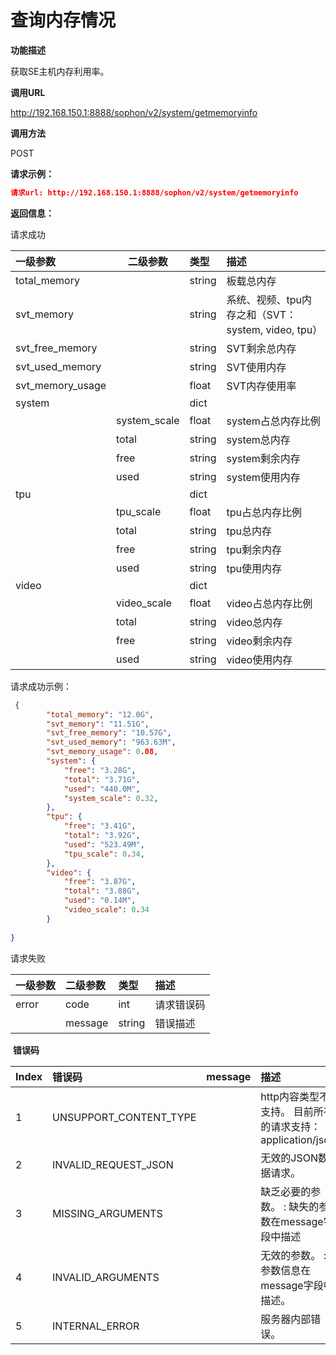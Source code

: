 # 查询内存情况 #

**功能描述**

获取SE主机内存利用率。

**调用URL**

http://192.168.150.1:8888/sophon/v2/system/getmemoryinfo

**调用方法**

POST

**请求示例：**

```json
请求url: http://192.168.150.1:8888/sophon/v2/system/getmemoryinfo
```

**返回信息：**

请求成功

| 一级参数         | 二级参数     | 类型   | 描述                                               |
| :--------------- | ------------ | :----- | :------------------------------------------------- |
| total_memory     |              | string | 板载总内存                                         |
| svt_memory       |              | string | 系统、视频、tpu内存之和（SVT：system, video, tpu） |
| svt_free_memory  |              | string | SVT剩余总内存                                      |
| svt_used_memory  |              | string | SVT使用内存                                        |
| svt_memory_usage |              | float  | SVT内存使用率                                      |
| system           |              | dict   |                                                    |
|                  | system_scale | float  | system占总内存比例                                 |
|                  | total        | string | system总内存                                       |
|                  | free         | string | system剩余内存                                     |
|                  | used         | string | system使用内存                                     |
| tpu              |              | dict   |                                                    |
|                  | tpu_scale    | float  | tpu占总内存比例                                    |
|                  | total        | string | tpu总内存                                          |
|                  | free         | string | tpu剩余内存                                        |
|                  | used         | string | tpu使用内存                                        |
| video            |              | dict   |                                                    |
|                  | video_scale  | float  | video占总内存比例                                  |
|                  | total        | string | video总内存                                        |
|                  | free         | string | video剩余内存                                      |
|                  | used         | string | video使用内存                                      |
请求成功示例：

```json
 {
        "total_memory": "12.0G",
     	"svt_memory": "11.51G",
        "svt_free_memory": "10.57G",
        "svt_used_memory": "963.63M",
        "svt_memory_usage": 0.08,
        "system": {
            "free": "3.28G",
            "total": "3.71G",
            "used": "440.0M",
            "system_scale": 0.32,
        },
        "tpu": {
            "free": "3.41G",
            "total": "3.92G",
            "used": "523.49M",
            "tpu_scale": 0.34,
        },
        "video": {
            "free": "3.87G",
            "total": "3.88G",
            "used": "0.14M",
            "video_scale": 0.34
        }
   
}
```

请求失败

| 一级参数 | 二级参数 | 类型   | 描述       |
| :------- | :------- | :----- | :--------- |
| error    | code     | int    | 请求错误码 |
|          | message  | string | 错误描述   |

​    **错误码**

| Index | 错误码                 | message | 描述                                                      |
| :---- | :--------------------- | :------ | :-------------------------------------------------------- |
| 1     | UNSUPPORT_CONTENT_TYPE |         | http内容类型不支持。 目前所有的请求支持：application/json |
| 2     | INVALID_REQUEST_JSON   |         | 无效的JSON数据请求。                                      |
| 3     | MISSING_ARGUMENTS      |         | 缺乏必要的参数。 : 缺失的参数在message字段中描述          |
| 4     | INVALID_ARGUMENTS      |         | 无效的参数。 : 参数信息在message字段中描述。              |
| 5     | INTERNAL_ERROR         |         | 服务器内部错误。                                          |